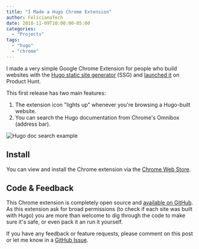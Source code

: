 ```yaml
---
title: "I Made a Hugo Chrome Extension"
author: FelicianoTech
date: 2018-11-09T10:00:00-05:00
categories:
  - "Projects"
tags:
  - "hugo"
  - "chrome"
---
```


I made a very simple Google Chrome Extension for people who build websites with the [Hugo static site generator][hugo] (SSG) and [launched it](https://www.producthunt.com/posts/hugo-chrome-extension) on Product Hunt.

This first release has two main features:

1. The extension icon "lights up" whenever you're browsing a Hugo-built website.
1. You can search the Hugo documentation from Chrome's Omnibox (address bar).

![Hugo doc search example](/assets/img/article/hugo-screencast.gif)

## Install

You can view and install the Chrome extension via the [Chrome Web Store][cws].

## Code & Feedback

This Chrome extension is completely open source and [available on GitHub][gh].
As this extension ask for broad permissions (to check if each site was built with Hugo) you are more than welcome to dig through the code to make sure it's safe, or even pack it an run it yourself.

If you have any feedback or feature requests, please comment on this post or let me know in a [GitHub Issue][gh-issue].



[hugo]: https://gohugo.io/
[cws]: https://chrome.google.com/webstore/detail/hugo-the-extension-you-re/hbaembbfbmpbjgkgcjcfonnimlekbfea
[gh]: https://github.com/felicianotech/hugo-browser-extension
[gh-issue]: https://github.com/felicianotech/hugo-browser-extension/issues
